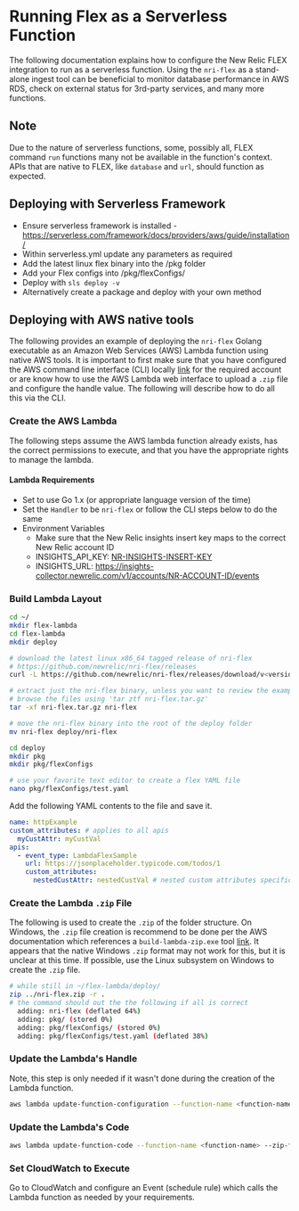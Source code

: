 # Running Flex as a Serverless Function

The following documentation explains how to configure the New Relic FLEX integration to run as a serverless function. Using the `nri-flex` as a stand-alone ingest tool can be beneficial to monitor database performance in AWS RDS, check on external status for 3rd-party services, and many more functions.

## Note

Due to the nature of serverless functions, some, possibly all, FLEX command `run` functions many not be available in the function's context. APIs that are native to FLEX, like `database` and `url`, should function as expected.

## Deploying with Serverless Framework

- Ensure serverless framework is installed - https://serverless.com/framework/docs/providers/aws/guide/installation/
- Within serverless.yml update any parameters as required
- Add the latest linux flex binary into the /pkg folder
- Add your Flex configs into /pkg/flexConfigs/
- Deploy with `sls deploy -v`
- Alternatively create a package and deploy with your own method

## Deploying with AWS native tools

The following provides an example of deploying the `nri-flex` Golang executable as an Amazon Web Services (AWS) Lambda function using native AWS tools. It is important to first make sure that you have configured the AWS command line interface (CLI) locally [link](https://docs.aws.amazon.com/cli/latest/userguide/cli-chap-configure.html)
for the required account or are know how to use the AWS Lambda web interface to upload a `.zip` file and configure the handle value. The following will describe how to do all this via the CLI.

### Create the AWS Lambda

The following steps assume the AWS lambda function already exists, has the correct permissions to execute, and that you have the appropriate rights to manage the lambda.

#### Lambda Requirements

- Set to use Go 1.x (or appropriate language version of the time)
- Set the `Handler` to be `nri-flex` or follow the CLI steps below to do the same
- Environment Variables
  - Make sure that the New Relic insights insert key maps to the correct New Relic account ID
  - INSIGHTS_API_KEY: [NR-INSIGHTS-INSERT-KEY](https://docs.newrelic.com/docs/apis/get-started/intro-apis/types-new-relic-api-keys#insights-insert-key)
  - INSIGHTS_URL: https://insights-collector.newrelic.com/v1/accounts/NR-ACCOUNT-ID/events

### Build Lambda Layout

```bash
cd ~/
mkdir flex-lambda
cd flex-lambda
mkdir deploy

# download the latest linux x86_64 tagged release of nri-flex
# https://github.com/newrelic/nri-flex/releases
curl -L https://github.com/newrelic/nri-flex/releases/download/v<version>/nri-flex_<version>_Linux_x86_64.tar.gz -o nri-flex.tar.gz

# extract just the nri-flex binary, unless you want to review the examples and other files provided
# browse the files using 'tar ztf nri-flex.tar.gz'
tar -xf nri-flex.tar.gz nri-flex

# move the nri-flex binary into the root of the deploy folder
mv nri-flex deploy/nri-flex

cd deploy
mkdir pkg
mkdir pkg/flexConfigs

# use your favorite text editor to create a flex YAML file
nano pkg/flexConfigs/test.yaml
```

Add the following YAML contents to the file and save it.

```yaml
name: httpExample
custom_attributes: # applies to all apis
  myCustAttr: myCustVal
apis:
  - event_type: LambdaFlexSample
    url: https://jsonplaceholder.typicode.com/todos/1
    custom_attributes:
      nestedCustAttr: nestedCustVal # nested custom attributes specific to each api
```

### Create the Lambda `.zip` File

The following is used to create the `.zip` of the folder structure. On Windows, the `.zip` file creation is recommend to be done per the AWS documentation which references a `build-lambda-zip.exe` tool [link](https://docs.aws.amazon.com/lambda/latest/dg/golang-package.html). It appears that the native Windows `.zip` format may not work for this, but it is unclear at this time. If possible, use the Linux subsystem on Windows to create the `.zip` file.

```bash
# while still in ~/flex-lambda/deploy/
zip ../nri-flex.zip -r .
# the command should out the the following if all is correct
  adding: nri-flex (deflated 64%)
  adding: pkg/ (stored 0%)
  adding: pkg/flexConfigs/ (stored 0%)
  adding: pkg/flexConfigs/test.yaml (deflated 38%)
```

### Update the Lambda's Handle

Note, this step is only needed if it wasn't done during the creation of the Lambda function.

```bash
aws lambda update-function-configuration --function-name <function-name> --handler nri-flex
```

### Update the Lambda's Code

```bash
aws lambda update-function-code --function-name <function-name> --zip-file fileb://../nri-flex.zip
```

### Set CloudWatch to Execute

Go to CloudWatch and configure an Event (schedule rule) which calls the Lambda function as needed by your requirements.
